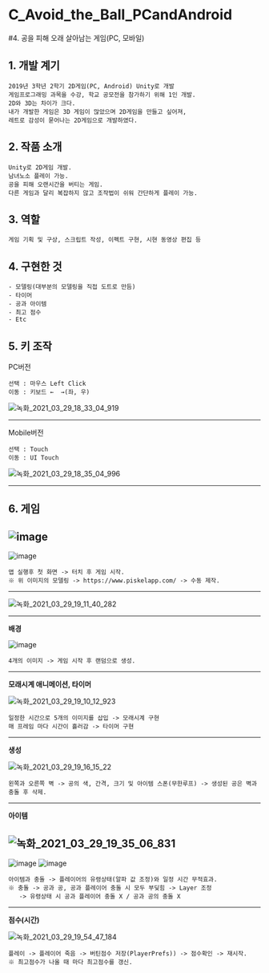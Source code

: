 # C_Avoid_the_Ball_PCandAndroid
#4. 공을 피해 오래 살아남는 게임(PC, 모바일)

## 1. 개발 계기

```
2019년 3학년 2학기 2D게임(PC, Android) Unity로 개발
게임프로그래밍 과목을 수강, 학교 공모전을 참가하기 위해 1인 개발.
2D와 3D는 차이가 크다. 
내가 개발한 게임은 3D 게임이 많았으며 2D게임을 만들고 싶어져,
레트로 감성이 묻어나는 2D게임으로 개발하였다.
```

## 2. 작품 소개

```
Unity로 2D게임 개발.
남녀노소 플레이 가능.
공을 피해 오랜시간을 버티는 게임.
다른 게임과 달리 복잡하지 않고 조작법이 쉬워 간단하게 플레이 가능.
```

## 3. 역할

```
게임 기획 및 구상, 스크립트 작성, 이펙트 구현, 시현 동영상 편집 등
```

## 4. 구현한 것

```
- 모델링(대부분의 모델링을 직접 도트로 만듬)
- 타이머
- 공과 아이템
- 최고 점수
- Etc
```

## 5. 키 조작

PC버전

```
선택 : 마우스 Left Click 
이동 : 키보드 ←  →(좌, 우)
```
![녹화_2021_03_29_18_33_04_919](https://user-images.githubusercontent.com/81169838/112817343-4a9db400-90bd-11eb-9132-ff82ec328d34.gif)

--------------------------------------------------------------------------------------------------------------------------------------------------------------------------------

Mobile버전
```
선택 : Touch 
이동 : UI Touch
```
![녹화_2021_03_29_18_35_04_996](https://user-images.githubusercontent.com/81169838/112817555-88024180-90bd-11eb-989e-72d0b47995bb.gif)

--------------------------------------------------------------------------------------------------------------------------------------------------------------------------------

## 6. 게임

![image](https://user-images.githubusercontent.com/81169838/112818442-7ec5a480-90be-11eb-9006-3696b46cb91e.png)
--------------------------------------------------------------------------------------------------------------------------------------------------------------------------------
![image](https://user-images.githubusercontent.com/81169838/112819565-acf7b400-90bf-11eb-9f5d-73099e8ca2b3.png)

```
앱 실행후 첫 화면 -> 터치 후 게임 시작.
※ 위 이미지의 모델링 -> https://www.piskelapp.com/ -> 수동 제작.
```

--------------------------------------------------------------------------------------------------------------------------------------------------------------------------------

![녹화_2021_03_29_19_11_40_282](https://user-images.githubusercontent.com/81169838/112822264-afa7d880-90c2-11eb-94ca-367b78983ffa.gif)

--------------------------------------------------------------------------------------------------------------------------------------------------------------------------------

**배경**

![image](https://user-images.githubusercontent.com/81169838/112820544-a7e73480-90c0-11eb-9a45-25374de0edb0.png)

```
4개의 이미지 -> 게임 시작 후 랜덤으로 생성.
```

--------------------------------------------------------------------------------------------------------------------------------------------------------------------------------

**모래시계 애니메이션, 타이머**

![녹화_2021_03_29_19_10_12_923](https://user-images.githubusercontent.com/81169838/112822099-73747800-90c2-11eb-9782-7678a8be340a.gif)

```
일정한 시간으로 5개의 이미지를 삽입 -> 모래시계 구현
매 프레임 마다 시간이 흘러감 -> 타이머 구현
```

--------------------------------------------------------------------------------------------------------------------------------------------------------------------------------

**생성**

![녹화_2021_03_29_19_16_15_22](https://user-images.githubusercontent.com/81169838/112822778-555b4780-90c3-11eb-8eb3-f50f08bf2318.gif)

```
왼쪽과 오른쪽 벽 -> 공의 색, 간격, 크기 및 아이템 스폰(무한루프) -> 생성된 공은 벽과 충돌 후 삭제.
```



--------------------------------------------------------------------------------------------------------------------------------------------------------------------------------

**아이템**

![녹화_2021_03_29_19_35_06_831](https://user-images.githubusercontent.com/81169838/112824812-f3e8a800-90c5-11eb-98d1-92db82340881.gif)
--------------------------------------------------------------------------------------------------------------------------------------------------------------------------------
![image](https://user-images.githubusercontent.com/81169838/112829568-44630400-90cc-11eb-83a8-8c7a8abd9511.png)
![image](https://user-images.githubusercontent.com/81169838/112828612-e71a8300-90ca-11eb-9f10-2fa4559082f2.png)


```
아이템과 충돌 -> 플레이어의 유령상태(알파 값 조정)와 일정 시간 무적효과.
※ 충돌 -> 공과 공, 공과 플레이어 충돌 시 모두 부딪힘 -> Layer 조정 
   -> 유령상태 시 공과 플레이어 충돌 X / 공과 공의 충돌 X  
```

--------------------------------------------------------------------------------------------------------------------------------------------------------------------------------

**점수(시간)**

![녹화_2021_03_29_19_54_47_184](https://user-images.githubusercontent.com/81169838/112827022-be918980-90c8-11eb-8d29-ed9e0819c3d6.gif)

```
플레이 -> 플레이어 죽음 -> 버틴점수 저장(PlayerPrefs)) -> 점수확인 -> 재시작.
※ 최고점수가 나올 때 마다 최고점수를 갱신.
```

